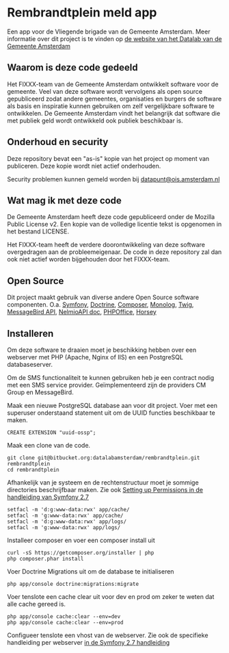# Rembrandtplein meld app 

Een app voor de Vliegende brigade van de Gemeente Amsterdam. Meer informatie 
over dit project is te vinden op [de website van het Datalab van de Gemeente Amsterdam](https://www.datalabamsterdam.nl/projecten/rembrandtplein)

## Waarom is deze code gedeeld

Het FIXXX-team van de Gemeente Amsterdam ontwikkelt software voor de gemeente.
Veel van deze software wordt vervolgens als open source gepubliceerd zodat andere
gemeentes, organisaties en burgers de software als basis en inspiratie kunnen 
gebruiken om zelf vergelijkbare software te ontwikkelen.
De Gemeente Amsterdam vindt het belangrijk dat software die met publiek geld wordt
ontwikkeld ook publiek beschikbaar is.

## Onderhoud en security

Deze repository bevat een "as-is" kopie van het project op moment van publiceren. Deze kopie wordt niet actief onderhouden.

Security problemen kunnen gemeld worden bij [datapunt@ois.amsterdam.nl](datapunt@ois.amsterdam.nl)

## Wat mag ik met deze code

De Gemeente Amsterdam heeft deze code gepubliceerd onder de Mozilla Public License v2.
Een kopie van de volledige licentie tekst is opgenomen in het bestand LICENSE.

Het FIXXX-team heeft de verdere doorontwikkeling van deze software overgedragen 
aan de probleemeigenaar. De code in deze repository zal dan ook niet actief worden
bijgehouden door het FIXXX-team.

## Open Source

Dit project maakt gebruik van diverse andere Open Source software componenten. O.a. 
[Symfony](http://www.symfony.com), 
[Doctrine](http://www.doctrine-project.org/), 
[Composer](https://getcomposer.org/), 
[Monolog](https://github.com/Seldaek/monolog), 
[Twig](http://twig.sensiolabs.org/), 
[MessageBird API](https://www.messagebird.com/developers/php), 
[NelmioAPI doc](https://github.com/nelmio/NelmioApiDocBundle), 
[PHPOffice](http://phpoffice.github.io/), 
[Horsey](http://bevacqua.github.io/horsey/) 

## Installeren

Om deze software te draaien moet je beschikking hebben over een webserver met PHP
(Apache, Nginx of IIS) en een PostgreSQL databaseserver.

Om de SMS functionaliteit te kunnen gebruiken heb je een contract nodig met een 
SMS service provider. Geïmplementeerd zijn de providers CM Group en MessageBird.

Maak een nieuwe PostgreSQL database aan voor dit project. Voer met een superuser
onderstaand statement uit om de UUID functies beschikbaar te maken.

    CREATE EXTENSION "uuid-ossp";
    
Maak een clone van de code.

    git clone git@bitbucket.org:datalabamsterdam/rembrandtplein.git rembrandtplein
    cd rembrandtplein
    
Afhankelijk van je systeem en de rechtenstructuur moet je sommige directories 
beschrijfbaar maken. Zie ook [Setting up Permissions in de handleiding van Symfony 2.7](http://symfony.com/doc/2.7/book/installation.html#checking-symfony-application-configuration-and-setup)
    
    setfacl -m 'd:g:www-data:rwx' app/cache/
    setfacl -m 'g:www-data:rwx' app/cache/
    setfacl -m 'd:g:www-data:rwx' app/logs/
    setfacl -m 'g:www-data:rwx' app/logs/
    
Installeer composer en voer een composer install uit

    curl -sS https://getcomposer.org/installer | php
    php composer.phar install

Voer Doctrine Migrations uit om de database te initialiseren
    
    php app/console doctrine:migrations:migrate

Voer tenslote een cache clear uit voor dev en prod om zeker te weten dat alle cache gereed is.    

    php app/console cache:clear --env=dev
    php app/console cache:clear --env=prod
    
Configueer tenslote een vhost van de webserver. Zie ook de specifieke handleiding 
per webserver [in de Symfony 2.7 handleiding](http://symfony.com/doc/current/cookbook/configuration/web_server_configuration.html)